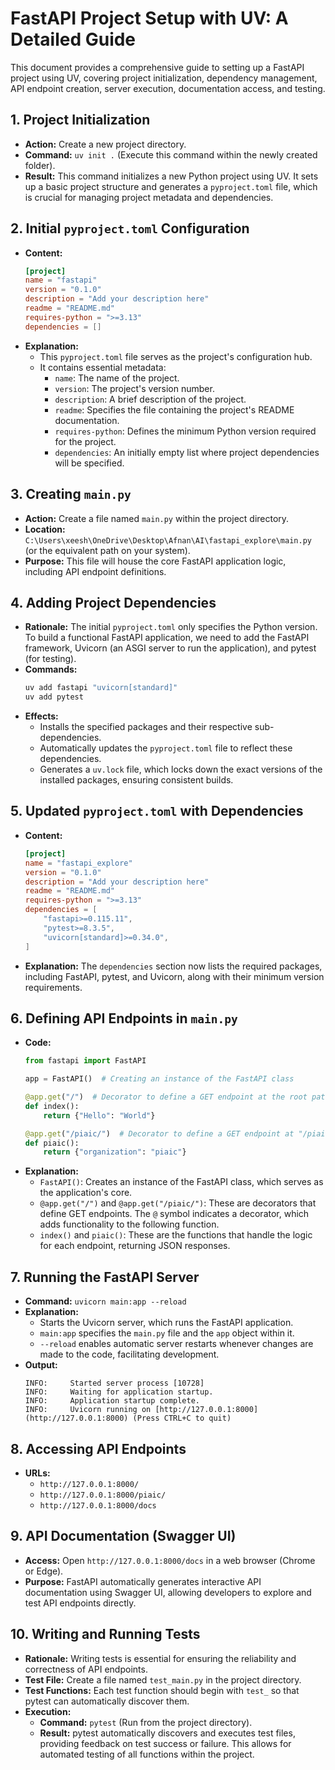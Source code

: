 # FastAPI Project Setup with UV: A Detailed Guide

This document provides a comprehensive guide to setting up a FastAPI project using UV, covering project initialization, dependency management, API endpoint creation, server execution, documentation access, and testing.

## 1. Project Initialization

* **Action:** Create a new project directory.
* **Command:** `uv init .` (Execute this command within the newly created folder).
* **Result:** This command initializes a new Python project using UV. It sets up a basic project structure and generates a `pyproject.toml` file, which is crucial for managing project metadata and dependencies.

## 2. Initial `pyproject.toml` Configuration

* **Content:**
    ```toml
    [project]
    name = "fastapi"
    version = "0.1.0"
    description = "Add your description here"
    readme = "README.md"
    requires-python = ">=3.13"
    dependencies = []
    ```
* **Explanation:**
    * This `pyproject.toml` file serves as the project's configuration hub.
    * It contains essential metadata:
        * `name`: The name of the project.
        * `version`: The project's version number.
        * `description`: A brief description of the project.
        * `readme`: Specifies the file containing the project's README documentation.
        * `requires-python`: Defines the minimum Python version required for the project.
        * `dependencies`: An initially empty list where project dependencies will be specified.

## 3. Creating `main.py`

* **Action:** Create a file named `main.py` within the project directory.
* **Location:** `C:\Users\xeesh\OneDrive\Desktop\Afnan\AI\fastapi_explore\main.py` (or the equivalent path on your system).
* **Purpose:** This file will house the core FastAPI application logic, including API endpoint definitions.

## 4. Adding Project Dependencies

* **Rationale:** The initial `pyproject.toml` only specifies the Python version. To build a functional FastAPI application, we need to add the FastAPI framework, Uvicorn (an ASGI server to run the application), and pytest (for testing).
* **Commands:**
    ```bash
    uv add fastapi "uvicorn[standard]"
    uv add pytest
    ```
* **Effects:**
    * Installs the specified packages and their respective sub-dependencies.
    * Automatically updates the `pyproject.toml` file to reflect these dependencies.
    * Generates a `uv.lock` file, which locks down the exact versions of the installed packages, ensuring consistent builds.

## 5. Updated `pyproject.toml` with Dependencies

* **Content:**
    ```toml
    [project]
    name = "fastapi_explore"
    version = "0.1.0"
    description = "Add your description here"
    readme = "README.md"
    requires-python = ">=3.13"
    dependencies = [
        "fastapi>=0.115.11",
        "pytest>=8.3.5",
        "uvicorn[standard]>=0.34.0",
    ]
    ```
* **Explanation:** The `dependencies` section now lists the required packages, including FastAPI, pytest, and Uvicorn, along with their minimum version requirements.

## 6. Defining API Endpoints in `main.py`

* **Code:**
    ```python
    from fastapi import FastAPI

    app = FastAPI()  # Creating an instance of the FastAPI class

    @app.get("/")  # Decorator to define a GET endpoint at the root path "/"
    def index():
        return {"Hello": "World"}

    @app.get("/piaic/")  # Decorator to define a GET endpoint at "/piaic/"
    def piaic():
        return {"organization": "piaic"}
    ```
* **Explanation:**
    * `FastAPI()`: Creates an instance of the FastAPI class, which serves as the application's core.
    * `@app.get("/")` and `@app.get("/piaic/")`: These are decorators that define GET endpoints. The `@` symbol indicates a decorator, which adds functionality to the following function.
    * `index()` and `piaic()`: These are the functions that handle the logic for each endpoint, returning JSON responses.

## 7. Running the FastAPI Server

* **Command:** `uvicorn main:app --reload`
* **Explanation:**
    * Starts the Uvicorn server, which runs the FastAPI application.
    * `main:app` specifies the `main.py` file and the `app` object within it.
    * `--reload` enables automatic server restarts whenever changes are made to the code, facilitating development.
* **Output:**
    ```
    INFO:     Started server process [10728]
    INFO:     Waiting for application startup.
    INFO:     Application startup complete.
    INFO:     Uvicorn running on [http://127.0.0.1:8000](http://127.0.0.1:8000) (Press CTRL+C to quit)
    ```

## 8. Accessing API Endpoints

* **URLs:**
    * `http://127.0.0.1:8000/`
    * `http://127.0.0.1:8000/piaic/`
    * `http://127.0.0.1:8000/docs`

## 9. API Documentation (Swagger UI)

* **Access:** Open `http://127.0.0.1:8000/docs` in a web browser (Chrome or Edge).
* **Purpose:** FastAPI automatically generates interactive API documentation using Swagger UI, allowing developers to explore and test API endpoints directly.

## 10. Writing and Running Tests

* **Rationale:** Writing tests is essential for ensuring the reliability and correctness of API endpoints.
* **Test File:** Create a file named `test_main.py` in the project directory.
* **Test Functions:** Each test function should begin with `test_` so that pytest can automatically discover them.
* **Execution:**
    * **Command:** `pytest` (Run from the project directory).
    * **Result:** pytest automatically discovers and executes test files, providing feedback on test success or failure. This allows for automated testing of all functions within the project.